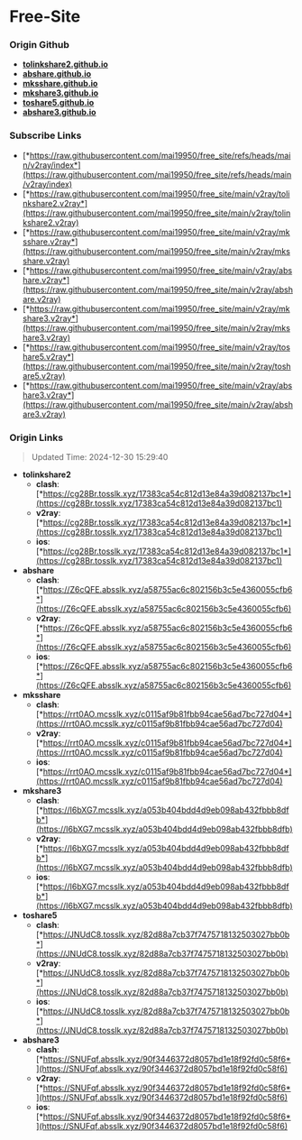 # Free-Site

### Origin Github

- [**tolinkshare2.github.io**](https://github.com/tolinkshare2/tolinkshare2.github.io)
- [**abshare.github.io**](https://github.com/abshare/abshare.github.io)
- [**mksshare.github.io**](https://github.com/mksshare/mksshare.github.io)
- [**mkshare3.github.io**](https://github.com/mkshare3/mkshare3.github.io)
- [**toshare5.github.io**](https://github.com/toshare5/toshare5.github.io)
- [**abshare3.github.io**](https://github.com/abshare3/abshare3.github.io)

### Subscribe Links

- [*https://raw.githubusercontent.com/mai19950/free_site/refs/heads/main/v2ray/index*](https://raw.githubusercontent.com/mai19950/free_site/refs/heads/main/v2ray/index)
- [*https://raw.githubusercontent.com/mai19950/free_site/main/v2ray/tolinkshare2.v2ray*](https://raw.githubusercontent.com/mai19950/free_site/main/v2ray/tolinkshare2.v2ray)
- [*https://raw.githubusercontent.com/mai19950/free_site/main/v2ray/mksshare.v2ray*](https://raw.githubusercontent.com/mai19950/free_site/main/v2ray/mksshare.v2ray)
- [*https://raw.githubusercontent.com/mai19950/free_site/main/v2ray/abshare.v2ray*](https://raw.githubusercontent.com/mai19950/free_site/main/v2ray/abshare.v2ray)
- [*https://raw.githubusercontent.com/mai19950/free_site/main/v2ray/mkshare3.v2ray*](https://raw.githubusercontent.com/mai19950/free_site/main/v2ray/mkshare3.v2ray)
- [*https://raw.githubusercontent.com/mai19950/free_site/main/v2ray/toshare5.v2ray*](https://raw.githubusercontent.com/mai19950/free_site/main/v2ray/toshare5.v2ray)
- [*https://raw.githubusercontent.com/mai19950/free_site/main/v2ray/abshare3.v2ray*](https://raw.githubusercontent.com/mai19950/free_site/main/v2ray/abshare3.v2ray)

### Origin Links

> Updated Time: 2024-12-30 15:29:40

- **tolinkshare2**
  - **clash**: [*https://cg28Br.tosslk.xyz/17383ca54c812d13e84a39d082137bc1*](https://cg28Br.tosslk.xyz/17383ca54c812d13e84a39d082137bc1)
  - **v2ray**: [*https://cg28Br.tosslk.xyz/17383ca54c812d13e84a39d082137bc1*](https://cg28Br.tosslk.xyz/17383ca54c812d13e84a39d082137bc1)
  - **ios**: [*https://cg28Br.tosslk.xyz/17383ca54c812d13e84a39d082137bc1*](https://cg28Br.tosslk.xyz/17383ca54c812d13e84a39d082137bc1)
- **abshare**
  - **clash**: [*https://Z6cQFE.absslk.xyz/a58755ac6c802156b3c5e4360055cfb6*](https://Z6cQFE.absslk.xyz/a58755ac6c802156b3c5e4360055cfb6)
  - **v2ray**: [*https://Z6cQFE.absslk.xyz/a58755ac6c802156b3c5e4360055cfb6*](https://Z6cQFE.absslk.xyz/a58755ac6c802156b3c5e4360055cfb6)
  - **ios**: [*https://Z6cQFE.absslk.xyz/a58755ac6c802156b3c5e4360055cfb6*](https://Z6cQFE.absslk.xyz/a58755ac6c802156b3c5e4360055cfb6)
- **mksshare**
  - **clash**: [*https://rrt0AO.mcsslk.xyz/c0115af9b81fbb94cae56ad7bc727d04*](https://rrt0AO.mcsslk.xyz/c0115af9b81fbb94cae56ad7bc727d04)
  - **v2ray**: [*https://rrt0AO.mcsslk.xyz/c0115af9b81fbb94cae56ad7bc727d04*](https://rrt0AO.mcsslk.xyz/c0115af9b81fbb94cae56ad7bc727d04)
  - **ios**: [*https://rrt0AO.mcsslk.xyz/c0115af9b81fbb94cae56ad7bc727d04*](https://rrt0AO.mcsslk.xyz/c0115af9b81fbb94cae56ad7bc727d04)
- **mkshare3**
  - **clash**: [*https://I6bXG7.mcsslk.xyz/a053b404bdd4d9eb098ab432fbbb8dfb*](https://I6bXG7.mcsslk.xyz/a053b404bdd4d9eb098ab432fbbb8dfb)
  - **v2ray**: [*https://I6bXG7.mcsslk.xyz/a053b404bdd4d9eb098ab432fbbb8dfb*](https://I6bXG7.mcsslk.xyz/a053b404bdd4d9eb098ab432fbbb8dfb)
  - **ios**: [*https://I6bXG7.mcsslk.xyz/a053b404bdd4d9eb098ab432fbbb8dfb*](https://I6bXG7.mcsslk.xyz/a053b404bdd4d9eb098ab432fbbb8dfb)
- **toshare5**
  - **clash**: [*https://JNUdC8.tosslk.xyz/82d88a7cb37f7475718132503027bb0b*](https://JNUdC8.tosslk.xyz/82d88a7cb37f7475718132503027bb0b)
  - **v2ray**: [*https://JNUdC8.tosslk.xyz/82d88a7cb37f7475718132503027bb0b*](https://JNUdC8.tosslk.xyz/82d88a7cb37f7475718132503027bb0b)
  - **ios**: [*https://JNUdC8.tosslk.xyz/82d88a7cb37f7475718132503027bb0b*](https://JNUdC8.tosslk.xyz/82d88a7cb37f7475718132503027bb0b)
- **abshare3**
  - **clash**: [*https://SNUFqf.absslk.xyz/90f3446372d8057bd1e18f92fd0c58f6*](https://SNUFqf.absslk.xyz/90f3446372d8057bd1e18f92fd0c58f6)
  - **v2ray**: [*https://SNUFqf.absslk.xyz/90f3446372d8057bd1e18f92fd0c58f6*](https://SNUFqf.absslk.xyz/90f3446372d8057bd1e18f92fd0c58f6)
  - **ios**: [*https://SNUFqf.absslk.xyz/90f3446372d8057bd1e18f92fd0c58f6*](https://SNUFqf.absslk.xyz/90f3446372d8057bd1e18f92fd0c58f6)
